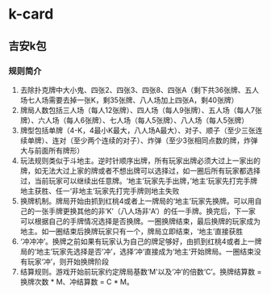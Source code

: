 # k-card
## 吉安k包

### 规则简介
1. 去除扑克牌中大小鬼、四张2、四张3、四张8、四张A（剩下共36张牌、五人场七人场需要去掉一张K，剩35张牌、八人场加上四张A，剩40张牌）
2. 牌局人数包括三人场（每人12张牌）、四人场（每人9张牌）、五人场（每人7张牌）、六人场（每人6张牌）、七人场（每人5张牌）、八人场（每人5张牌）
3. 牌型包括单牌（4-K，4最小K最大，八人场A最大）、对子、顺子（至少三张连续单牌）、连对（至少两个连续的对子）、炸弹（至少3张相同点数的牌，炸弹大与前面所有牌形）
4. 玩法规则类似于斗地主。逆时针顺序出牌，所有玩家出牌必须大过上一家出的牌，如无法大过上家的牌或者不想出牌可以选择过，如一圈后所有玩家都选择过，当前玩家可以继续出任意牌。‘地主’玩家先手出牌，’地主‘玩家先打完手牌地主获胜、任一‘非地主’玩家先打完手牌则地主失败
5. 换牌机制。牌局开始由抓到红桃4或者上一牌局的‘地主’玩家先换牌。可以用自己的一张手牌更换其他的非‘K’（八人场非‘A’）的任一手牌。换完后，下一家可以根据自己的手牌情况选择是否换牌。一圈换牌结束，最后换牌的玩家成为地主。如一圈结束后换牌玩家只有一个，牌局立即结束，‘地主’直接获胜
6. ‘冲冲冲’。换牌之前如果有玩家认为自己的牌足够好，由抓到红桃4或者上一牌局的‘地主’玩家先选择是否‘冲’，选择‘冲‘直接成为‘地主‘开始牌局。一圈结束没有玩家‘冲’，则开始换牌阶段
7. 结算规则。游戏开始前玩家约定牌局基数‘M'以及‘冲’的倍数‘C’。换牌结算数 = 换牌次数 * M、冲结算数 = C * M。
